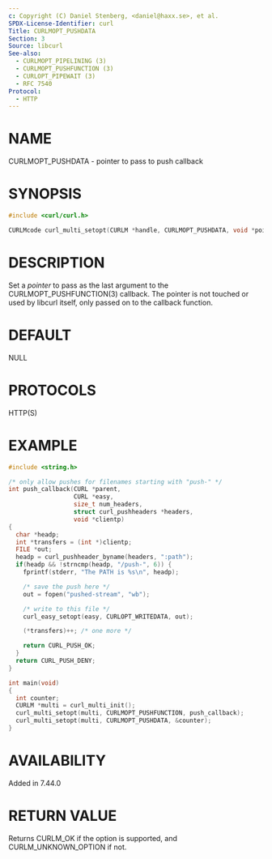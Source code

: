 ```yaml
---
c: Copyright (C) Daniel Stenberg, <daniel@haxx.se>, et al.
SPDX-License-Identifier: curl
Title: CURLMOPT_PUSHDATA
Section: 3
Source: libcurl
See-also:
  - CURLMOPT_PIPELINING (3)
  - CURLMOPT_PUSHFUNCTION (3)
  - CURLOPT_PIPEWAIT (3)
  - RFC 7540
Protocol:
  - HTTP
---
```


# NAME

CURLMOPT_PUSHDATA - pointer to pass to push callback

# SYNOPSIS

~~~c
#include <curl/curl.h>

CURLMcode curl_multi_setopt(CURLM *handle, CURLMOPT_PUSHDATA, void *pointer);
~~~

# DESCRIPTION

Set a *pointer* to pass as the last argument to the
CURLMOPT_PUSHFUNCTION(3) callback. The pointer is not touched or used by
libcurl itself, only passed on to the callback function.

# DEFAULT

NULL

# PROTOCOLS

HTTP(S)

# EXAMPLE

~~~c
#include <string.h>

/* only allow pushes for filenames starting with "push-" */
int push_callback(CURL *parent,
                  CURL *easy,
                  size_t num_headers,
                  struct curl_pushheaders *headers,
                  void *clientp)
{
  char *headp;
  int *transfers = (int *)clientp;
  FILE *out;
  headp = curl_pushheader_byname(headers, ":path");
  if(headp && !strncmp(headp, "/push-", 6)) {
    fprintf(stderr, "The PATH is %s\n", headp);

    /* save the push here */
    out = fopen("pushed-stream", "wb");

    /* write to this file */
    curl_easy_setopt(easy, CURLOPT_WRITEDATA, out);

    (*transfers)++; /* one more */

    return CURL_PUSH_OK;
  }
  return CURL_PUSH_DENY;
}

int main(void)
{
  int counter;
  CURLM *multi = curl_multi_init();
  curl_multi_setopt(multi, CURLMOPT_PUSHFUNCTION, push_callback);
  curl_multi_setopt(multi, CURLMOPT_PUSHDATA, &counter);
}
~~~

# AVAILABILITY

Added in 7.44.0

# RETURN VALUE

Returns CURLM_OK if the option is supported, and CURLM_UNKNOWN_OPTION if not.
